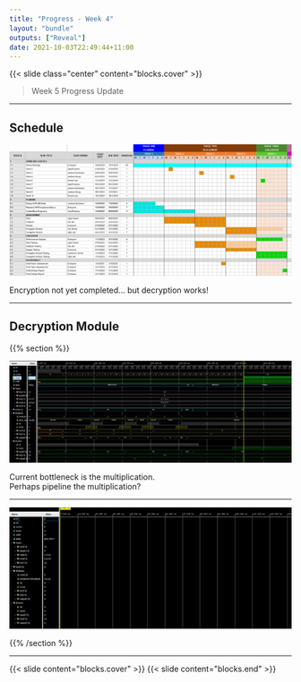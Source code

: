 ```yaml
---
title: "Progress - Week 4"
layout: "bundle"
outputs: ["Reveal"]
date: 2021-10-03T22:49:44+11:00
---
```


{{< slide class="center" content="blocks.cover" >}}

> Week 5 Progress Update

---

## Schedule

![](gantt.png)

Encryption not yet completed... but decryption works!

---

## Decryption Module

{{% section %}}

![](./decryption_module_WF.jpg)

Current bottleneck is the multiplication.  
Perhaps pipeline the multiplication?

---

![](./decryption_module_WF.gif)

{{% /section %}}

---

{{< slide content="blocks.cover" >}}
{{< slide content="blocks.end" >}}